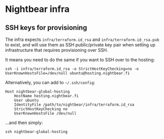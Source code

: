 # Nightbear infra

## SSH keys for provisioning

The infra expects `infra/terraform.id_rsa` and `infra/terraform.id_rsa.pub` to exist, and will use them as SSH public/private key pair when setting up infrastructure that requires provisioning over SSH.

It means you need to do the same if you want to SSH over to the hosting:

    ssh -i infra/terraform.id_rsa -o StrictHostKeyChecking=no -o UserKnownHostsFile=/dev/null ubuntu@hosting.nightbear.fi

Alternatively, you can add to `~/.ssh/config`:

    Host nightbear-global-hosting
        HostName hosting.nightbear.fi
        User ubuntu
        IdentityFile /path/to/nightbear/infra/terraform.id_rsa
        StrictHostKeyChecking no
        UserKnownHostsFile /dev/null

...and then simply:

    ssh nightbear-global-hosting
